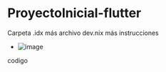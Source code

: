 # ProyectoInicial-flutter
Carpeta .idx más archivo dev.nix más instrucciones

- ![image](https://github.com/user-attachments/assets/36c25d88-195a-4b85-bb61-e669877121f2)

codigo

